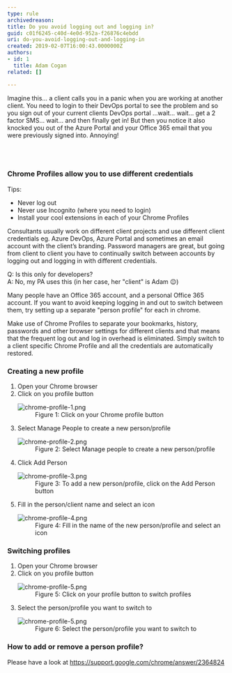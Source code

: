 ```yaml
---
type: rule
archivedreason: 
title: Do you avoid logging out and logging in?
guid: c01f6245-c40d-4e0d-952a-f26876c4ebdd
uri: do-you-avoid-logging-out-and-logging-in
created: 2019-02-07T16:00:43.0000000Z
authors:
- id: 1
  title: Adam Cogan
related: []

---
```



<p class="ssw15-rteElement-P">Imagine this… a client calls you in a panic when you are working at another client. You need to login to their DevOps portal to see the problem and so you sign out of your current clients DevOps portal …wait… wait… get a 2 factor SMS… wait… and then finally get in! But then you notice it also knocked you out of the Azure Portal and your Office 365 email that you were previously signed into. Annoying!<br></p>
<br><excerpt class='endintro'></excerpt><br>
<h3 class="ssw15-rteElement-H3">Chrome Profiles allow you to use different credentials​<br></h3><p class="ssw15-rteElement-P">Tips&#58;<br></p><p class="ssw15-rteElement-P"></p><ul><li>Never log out<br></li><li>Never use Incognito (where you need to login)<br></li><li>Install your cool extensions in each of your Chrome Profiles<br></li></ul>Consultants usually work on different client projects and use different client credentials eg. Azure DevOps, Azure Portal and sometimes an email account with the client’s branding. Password managers are great, but going from client to client you have to continually switch between accounts by logging out and logging in with different credentials.<p></p><p class="ssw15-rteElement-P">Q&#58; Is this only for developers?<br>A&#58; No,&#160;my&#160;PA uses this (in her case, her &quot;client&quot;&#160;is Adam &#128521;)&#160;</p><p class="ssw15-rteElement-P">Many people have an Office 365 account, and a personal Office 365 account. If you want to avoid keeping logging in and out to switch between them, try setting up a separate &quot;person profile&quot;&#160;for each in chrome.<br></p><p class="ssw15-rteElement-P">Make use of Chrome Profiles to separate your bookmarks, history, passwords and other browser settings for different clients and that means that the frequent log out and log in overhead is eliminated. Simply switch to a client specific Chrome Profile and all the credentials are automatically restored.​<br></p><h3 class="ssw15-rteElement-H3">Creating a new profile</h3><p class="ssw15-rteElement-P"></p><ol><li>​Open your Chrome browser<br></li><li>Click on you profile button<br> 
      <dl class="image"><dt>
            <img src="/PublishingImages/chrome-profile-1.png" alt="chrome-profile-1.png" />
         </dt><dd>Figure 1&#58; Click on your Chrome profile button</dd></dl></li><li>Select Manage People to create a new person/profile<br> 
      <dl class="image"><dt>
            <img src="/PublishingImages/chrome-profile-2.png" alt="chrome-profile-2.png" />
         </dt><dd>Figure 2&#58; Select Manage people to create a new person/profile</dd></dl></li><li>Click Add Person<br> 
      <dl class="image"><dt>
            <img src="/PublishingImages/chrome-profile-3.png" alt="chrome-profile-3.png" />
         </dt><dd>Figure 3&#58; To add a new person/profile, click on the Add Person button</dd></dl></li><li>Fill in the person/client name and select an icon<br> 
      <dl class="image"><dt>
            <img src="/PublishingImages/chrome-profile-4.png" alt="chrome-profile-4.png" />
         </dt><dd>Figure 4&#58; Fill in the name of the new person/profile and select an icon</dd></dl></li></ol><h3>Switching profiles</h3><ol><li>Open your Chrome browser</li><li>Click on you profile button<br> 
      <dl class="image"><dt>
            <img src="/PublishingImages/chrome-profile-5.png" alt="chrome-profile-5.png" />
         </dt><dd>Figure 5&#58; Click on your profile button to switch profiles</dd></dl></li><li>Select the person/profile you want to switch to<br> 
      <dl class="image"><dt>
            <img src="/PublishingImages/chrome-profile-5.png" alt="chrome-profile-5.png" />
         </dt><dd>Figure 6&#58; Select the person/profile you want to switch to<br></dd></dl></li></ol><h3 class="ssw15-rteElement-H3">​How to add or remove a person profile?</h3><p>Please have a look at 
   <a href="https&#58;//support.google.com/chrome/answer/2364824">https&#58;//support.google.com/chrome/answer/2364824</a> </p>



